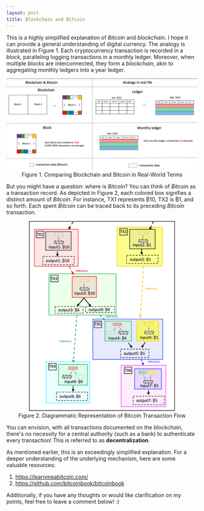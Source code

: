 ```yaml
---
layout: post
title: Blockchain and Bitcoin
---
```

This is a highly simplified explanation of *Bitcoin* and *blockchain*. I hope it can provide a general understanding of digital currency. The analogy is illustrated in Figure 1. Each cryptocurrency transaction is recorded in a *block*, paralleling logging transactions in a monthly ledger. Moreover, when multiple *blocks* are interconnected, they form a *blockchain*, akin to aggregating monthly ledgers into a year ledger.

<center><img src="/assets/blog/2023-11-15-bitcoin&blockchain/btc&block.png"></center>
<center>Figure 1. Comparing Blockchain and Bitcoin in Real-World Terms</center>

But you might have a question: where is *Bitcoin*? You can think of *Bitcoin* as a transaction record. As depicted in Figure 2, each colored box signifies a distinct amount of *Bitcoin*. For instance, TX1 represents ₿10, TX2 is ₿1, and so forth. Each spent *Bitcoin* can be traced back to its preceding *Bitcoin* transaction.

<center><img src="/assets/blog/2023-11-15-bitcoin&blockchain/btc_flow.png" height="500"></center>
<center>Figure 2. Diagrammatic Representation of Bitcoin Transaction Flow</center>

You can envision, with all transactions documented on the *blockchain*, there's no necessity for a central authority (such as a bank) to authenticate every transaction! This is referred to as **decentralization**.

As mentioned earlier, this is an exceedingly simplified explanation. For a deeper understanding of the underlying mechanism, here are some valuable resources:
1. https://learnmeabitcoin.com/ 
2. https://github.com/bitcoinbook/bitcoinbook

Additionally, if you have any thoughts or would like clarification on my points, feel free to leave a comment below! :)
